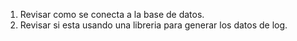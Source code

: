 1. Revisar como se conecta a la base de datos.
2. Revisar si esta usando una libreria para generar los datos de log.
